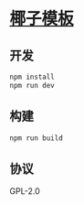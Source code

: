 [椰子模板](http://yezi.aja.im/)
==========

## 开发

```sh
npm install
npm run dev
```

## 构建

```sh
npm run build
```

## 协议

GPL-2.0

